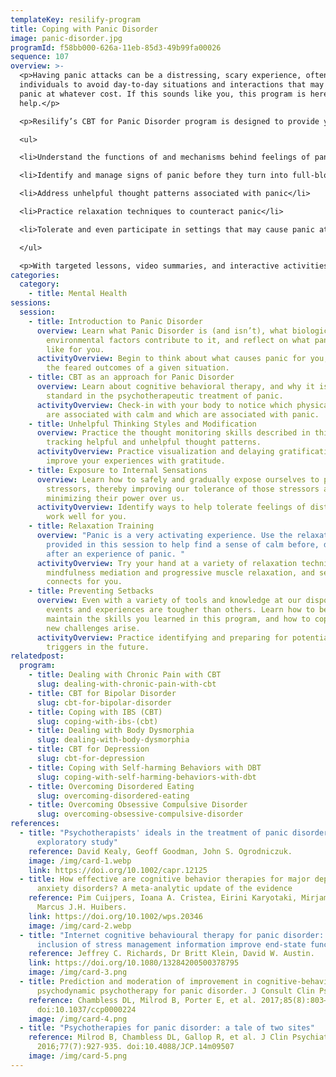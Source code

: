 ```yaml
---
templateKey: resilify-program
title: Coping with Panic Disorder
image: panic-disorder.jpg
programId: f58bb000-626a-11eb-85d3-49b99fa00026
sequence: 107
overview: >-
  <p>Having panic attacks can be a distressing, scary experience, often causing
  individuals to avoid day-to-day situations and interactions that may trigger
  panic at whatever cost. If this sounds like you, this program is here to
  help.</p>

  <p>Resilify’s CBT for Panic Disorder program is designed to provide you the tools and knowledge needed to help get a handle on panic attacks. Through the lens of cognitive behavioral therapy (CBT)—one of the strongest evidence-based therapies to target panic—you will learn to:</p>

  <ul>

  <li>Understand the functions of and mechanisms behind feelings of panic</li>

  <li>Identify and manage signs of panic before they turn into full-blown attacks</li>

  <li>Address unhelpful thought patterns associated with panic</li>

  <li>Practice relaxation techniques to counteract panic</li>

  <li>Tolerate and even participate in settings that may cause panic attacks</li>

  </ul>

  <p>With targeted lessons, video summaries, and interactive activities, Resilify'sCBT for Panic Disorder program can be a powerful tool as you continue your journey of self-improvement.</p>
categories:
  category:
    - title: Mental Health
sessions:
  session:
    - title: Introduction to Panic Disorder
      overview: Learn what Panic Disorder is (and isn’t), what biological and
        environmental factors contribute to it, and reflect on what panic looks
        like for you.
      activityOverview: Begin to think about what causes panic for you, reflecting on
        the feared outcomes of a given situation.
    - title: CBT as an approach for Panic Disorder
      overview: Learn about cognitive behavioral therapy, and why it is the gold
        standard in the psychotherapeutic treatment of panic.
      activityOverview: Check-in with your body to notice which physical sensations
        are associated with calm and which are associated with panic.
    - title: Unhelpful Thinking Styles and Modification
      overview: Practice the thought monitoring skills described in this session,
        tracking helpful and unhelpful thought patterns.
      activityOverview: Practice visualization and delaying gratification to further
        improve your experiences with gratitude.
    - title: Exposure to Internal Sensations
      overview: Learn how to safely and gradually expose ourselves to panic-inducing
        stressors, thereby improving our tolerance of those stressors and
        minimizing their power over us.
      activityOverview: Identify ways to help tolerate feelings of distress that may
        work well for you.
    - title: Relaxation Training
      overview: "Panic is a very activating experience. Use the relaxation tips
        provided in this session to help find a sense of calm before, during and
        after an experience of panic. "
      activityOverview: Try your hand at a variety of relaxation techniques, including
        mindfulness mediation and progressive muscle relaxation, and see what
        connects for you.
    - title: Preventing Setbacks
      overview: Even with a variety of tools and knowledge at our disposal, some days,
        events and experiences are tougher than others. Learn how to best
        maintain the skills you learned in this program, and how to cope when
        new challenges arise.
      activityOverview: Practice identifying and preparing for potential stressors and
        triggers in the future.
relatedpost:
  program:
    - title: Dealing with Chronic Pain with CBT
      slug: dealing-with-chronic-pain-with-cbt
    - title: CBT for Bipolar Disorder
      slug: cbt-for-bipolar-disorder
    - title: Coping with IBS (CBT)
      slug: coping-with-ibs-(cbt)
    - title: Dealing with Body Dysmorphia
      slug: dealing-with-body-dysmorphia
    - title: CBT for Depression
      slug: cbt-for-depression
    - title: Coping with Self-harming Behaviors with DBT
      slug: coping-with-self-harming-behaviors-with-dbt
    - title: Overcoming Disordered Eating
      slug: overcoming-disordered-eating
    - title: Overcoming Obsessive Compulsive Disorder
      slug: overcoming-obsessive-compulsive-disorder
references:
  - title: "Psychotherapists' ideals in the treatment of panic disorder: An
      exploratory study"
    reference: David Kealy, Geoff Goodman, John S. Ogrodniczuk.
    image: /img/card-1.webp
    link: https://doi.org/10.1002/capr.12125
  - title: How effective are cognitive behavior therapies for major depression and
      anxiety disorders? A meta-analytic update of the evidence
    reference: Pim Cuijpers, Ioana A. Cristea, Eirini Karyotaki, Mirjam Reijnders,
      Marcus J.H. Huibers.
    link: https://doi.org/10.1002/wps.20346
    image: /img/card-2.webp
  - title: "Internet cognitive behavioural therapy for panic disorder: Does the
      inclusion of stress management information improve end-state functioning?"
    reference: Jeffrey C. Richards, Dr Britt Klein, David W. Austin.
    link: https://doi.org/10.1080/13284200500378795
    image: /img/card-3.png
  - title: Prediction and moderation of improvement in cognitive-behavioral and
      psychodynamic psychotherapy for panic disorder. J Consult Clin Psychol
    reference: Chambless DL, Milrod B, Porter E, et al. 2017;85(8):803–813.
      doi:10.1037/ccp0000224
    image: /img/card-4.png
  - title: "Psychotherapies for panic disorder: a tale of two sites"
    reference: Milrod B, Chambless DL, Gallop R, et al. J Clin Psychiatry.
      2016;77(7):927-935. doi:10.4088/JCP.14m09507
    image: /img/card-5.png
---
```

